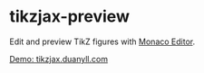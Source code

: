 # tikzjax-preview

Edit and preview TikZ figures with [Monaco Editor](https://microsoft.github.io/monaco-editor/).

[Demo: tikzjax.duanyll.com](https://tikzjax.duanyll.com/)